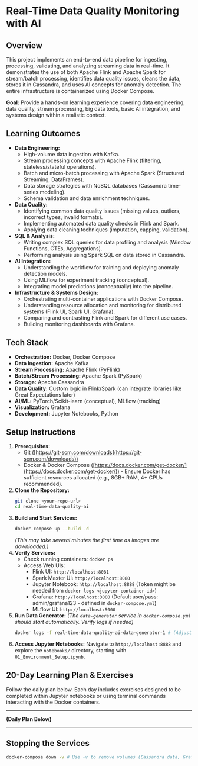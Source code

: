 # Real-Time Data Quality Monitoring with AI

## Overview

This project implements an end-to-end data pipeline for ingesting, processing, validating, and analyzing streaming data in real-time. It demonstrates the use of both Apache Flink and Apache Spark for stream/batch processing, identifies data quality issues, cleans the data, stores it in Cassandra, and uses AI concepts for anomaly detection. The entire infrastructure is containerized using Docker Compose.

**Goal:** Provide a hands-on learning experience covering data engineering, data quality, stream processing, big data tools, basic AI integration, and systems design within a realistic context.

## Learning Outcomes

* **Data Engineering:**
    * High-volume data ingestion with Kafka.
    * Stream processing concepts with Apache Flink (filtering, stateless/stateful operations).
    * Batch and micro-batch processing with Apache Spark (Structured Streaming, DataFrames).
    * Data storage strategies with NoSQL databases (Cassandra time-series modeling).
    * Schema validation and data enrichment techniques.
* **Data Quality:**
    * Identifying common data quality issues (missing values, outliers, incorrect types, invalid formats).
    * Implementing automated data quality checks in Flink and Spark.
    * Applying data cleaning techniques (imputation, capping, validation).
* **SQL & Analysis:**
    * Writing complex SQL queries for data profiling and analysis (Window Functions, CTEs, Aggregations).
    * Performing analysis using Spark SQL on data stored in Cassandra.
* **AI Integration:**
    * Understanding the workflow for training and deploying anomaly detection models.
    * Using MLflow for experiment tracking (conceptual).
    * Integrating model predictions (conceptually) into the pipeline.
* **Infrastructure & Systems Design:**
    * Orchestrating multi-container applications with Docker Compose.
    * Understanding resource allocation and monitoring for distributed systems (Flink UI, Spark UI, Grafana).
    * Comparing and contrasting Flink and Spark for different use cases.
    * Building monitoring dashboards with Grafana.

## Tech Stack

* **Orchestration:** Docker, Docker Compose
* **Data Ingestion:** Apache Kafka
* **Stream Processing:** Apache Flink (PyFlink)
* **Batch/Stream Processing:** Apache Spark (PySpark)
* **Storage:** Apache Cassandra
* **Data Quality:** Custom logic in Flink/Spark (can integrate libraries like Great Expectations later)
* **AI/ML:** PyTorch/Scikit-learn (conceptual), MLflow (tracking)
* **Visualization:** Grafana
* **Development:** Jupyter Notebooks, Python

## Setup Instructions

1.  **Prerequisites:**
    * Git ([https://git-scm.com/downloads](https://git-scm.com/downloads))
    * Docker & Docker Compose ([https://docs.docker.com/get-docker/](https://docs.docker.com/get-docker/)) - Ensure Docker has sufficient resources allocated (e.g., 8GB+ RAM, 4+ CPUs recommended).
2.  **Clone the Repository:**
    ```bash
    git clone <your-repo-url>
    cd real-time-data-quality-ai
    ```
3.  **Build and Start Services:**
    ```bash
    docker-compose up --build -d
    ```
    *(This may take several minutes the first time as images are downloaded.)*
4.  **Verify Services:**
    * Check running containers: `docker ps`
    * Access Web UIs:
        * Flink UI: `http://localhost:8081`
        * Spark Master UI: `http://localhost:8080`
        * Jupyter Notebook: `http://localhost:8888` (Token might be needed from `docker logs <jupyter-container-id>`)
        * Grafana: `http://localhost:3000` (Default user/pass: admin/grafana123 - defined in `docker-compose.yml`)
        * MLflow UI: `http://localhost:5000`
5.  **Run Data Generator:**
    *(The `data-generator` service in `docker-compose.yml` should start automatically. Verify logs if needed)*
    ```bash
    docker logs -f real-time-data-quality-ai-data-generator-1 # (Adjust container name if needed)
    ```
6.  **Access Jupyter Notebooks:** Navigate to `http://localhost:8888` and explore the `notebooks/` directory, starting with `01_Environment_Setup.ipynb`.

## 20-Day Learning Plan & Exercises

Follow the daily plan below. Each day includes exercises designed to be completed within Jupyter notebooks or using terminal commands interacting with the Docker containers.

---

**(Daily Plan Below)**

---

## Stopping the Services

```bash
docker-compose down -v # Use -v to remove volumes (Cassandra data, Grafana data) if you want a clean restart
